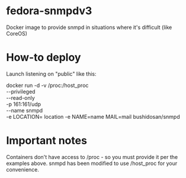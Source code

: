 # fedora-snmpdv3
Docker image to provide snmpd in situations where it's difficult (like CoreOS)

# How-to deploy
Launch listening on "public" like this:

docker run -d -v /proc:/host_proc \
  --privileged \
  --read-only \
  -p 161:161/udp \
  --name snmpd \
  -e LOCATION= location -e NAME=name MAIL=mail
  bushidosan/snmpd
  
# Important notes
Containers don't have access to /proc - so you must provide it per the examples above. snmpd has been modified to use /host_proc for your convenience.
